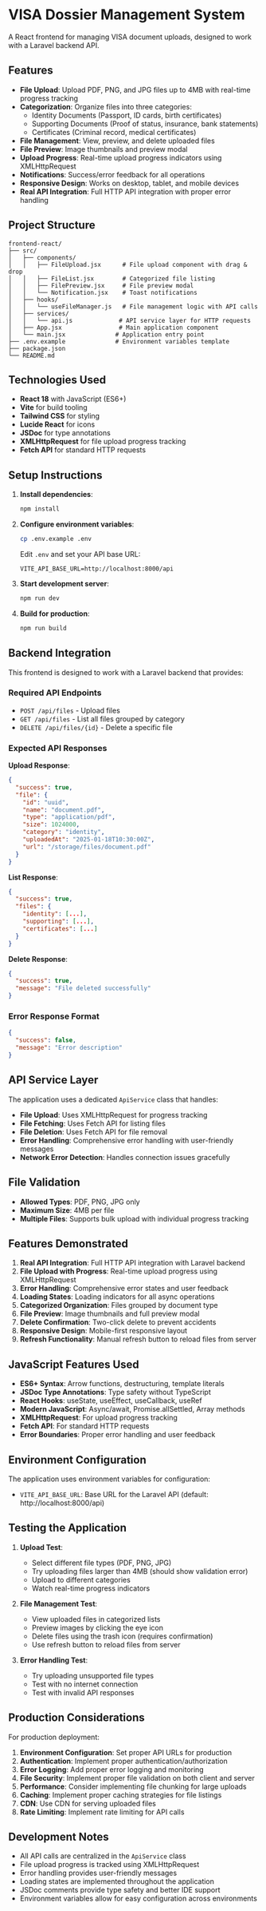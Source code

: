 # VISA Dossier Management System

A React frontend for managing VISA document uploads, designed to work with a Laravel backend API.

## Features

- **File Upload**: Upload PDF, PNG, and JPG files up to 4MB with real-time progress tracking
- **Categorization**: Organize files into three categories:
  - Identity Documents (Passport, ID cards, birth certificates)
  - Supporting Documents (Proof of status, insurance, bank statements)  
  - Certificates (Criminal record, medical certificates)
- **File Management**: View, preview, and delete uploaded files
- **File Preview**: Image thumbnails and preview modal
- **Upload Progress**: Real-time upload progress indicators using XMLHttpRequest
- **Notifications**: Success/error feedback for all operations
- **Responsive Design**: Works on desktop, tablet, and mobile devices
- **Real API Integration**: Full HTTP API integration with proper error handling

## Project Structure

```
frontend-react/
├── src/
│   ├── components/
│   │   ├── FileUpload.jsx      # File upload component with drag & drop
│   │   ├── FileList.jsx        # Categorized file listing
│   │   ├── FilePreview.jsx     # File preview modal
│   │   └── Notification.jsx    # Toast notifications
│   ├── hooks/
│   │   └── useFileManager.js   # File management logic with API calls
│   ├── services/
│   │   └── api.js             # API service layer for HTTP requests
│   ├── App.jsx                # Main application component
│   └── main.jsx              # Application entry point
├── .env.example              # Environment variables template
├── package.json
└── README.md
```

## Technologies Used

- **React 18** with JavaScript (ES6+)
- **Vite** for build tooling
- **Tailwind CSS** for styling
- **Lucide React** for icons
- **JSDoc** for type annotations
- **XMLHttpRequest** for file upload progress tracking
- **Fetch API** for standard HTTP requests

## Setup Instructions

1. **Install dependencies**:
   ```bash
   npm install
   ```

2. **Configure environment variables**:
   ```bash
   cp .env.example .env
   ```
   Edit `.env` and set your API base URL:
   ```
   VITE_API_BASE_URL=http://localhost:8000/api
   ```

3. **Start development server**:
   ```bash
   npm run dev
   ```

4. **Build for production**:
   ```bash
   npm run build
   ```

## Backend Integration

This frontend is designed to work with a Laravel backend that provides:

### Required API Endpoints

- `POST /api/files` - Upload files
- `GET /api/files` - List all files grouped by category
- `DELETE /api/files/{id}` - Delete a specific file

### Expected API Responses

**Upload Response**:
```json
{
  "success": true,
  "file": {
    "id": "uuid",
    "name": "document.pdf",
    "type": "application/pdf",
    "size": 1024000,
    "category": "identity",
    "uploadedAt": "2025-01-18T10:30:00Z",
    "url": "/storage/files/document.pdf"
  }
}
```

**List Response**:
```json
{
  "success": true,
  "files": {
    "identity": [...],
    "supporting": [...],
    "certificates": [...]
  }
}
```

**Delete Response**:
```json
{
  "success": true,
  "message": "File deleted successfully"
}
```

### Error Response Format
```json
{
  "success": false,
  "message": "Error description"
}
```

## API Service Layer

The application uses a dedicated `ApiService` class that handles:

- **File Upload**: Uses XMLHttpRequest for progress tracking
- **File Fetching**: Uses Fetch API for listing files
- **File Deletion**: Uses Fetch API for file removal
- **Error Handling**: Comprehensive error handling with user-friendly messages
- **Network Error Detection**: Handles connection issues gracefully

## File Validation

- **Allowed Types**: PDF, PNG, JPG only
- **Maximum Size**: 4MB per file
- **Multiple Files**: Supports bulk upload with individual progress tracking

## Features Demonstrated

1. **Real API Integration**: Full HTTP API integration with Laravel backend
2. **File Upload with Progress**: Real-time upload progress using XMLHttpRequest
3. **Error Handling**: Comprehensive error states and user feedback
4. **Loading States**: Loading indicators for all async operations
5. **Categorized Organization**: Files grouped by document type
6. **File Preview**: Image thumbnails and full preview modal
7. **Delete Confirmation**: Two-click delete to prevent accidents
8. **Responsive Design**: Mobile-first responsive layout
9. **Refresh Functionality**: Manual refresh button to reload files from server

## JavaScript Features Used

- **ES6+ Syntax**: Arrow functions, destructuring, template literals
- **JSDoc Type Annotations**: Type safety without TypeScript
- **React Hooks**: useState, useEffect, useCallback, useRef
- **Modern JavaScript**: Async/await, Promise.allSettled, Array methods
- **XMLHttpRequest**: For upload progress tracking
- **Fetch API**: For standard HTTP requests
- **Error Boundaries**: Proper error handling and user feedback

## Environment Configuration

The application uses environment variables for configuration:

- `VITE_API_BASE_URL`: Base URL for the Laravel API (default: http://localhost:8000/api)

## Testing the Application

1. **Upload Test**:
   - Select different file types (PDF, PNG, JPG)
   - Try uploading files larger than 4MB (should show validation error)
   - Upload to different categories
   - Watch real-time progress indicators

2. **File Management Test**:
   - View uploaded files in categorized lists
   - Preview images by clicking the eye icon
   - Delete files using the trash icon (requires confirmation)
   - Use refresh button to reload files from server

3. **Error Handling Test**:
   - Try uploading unsupported file types
   - Test with no internet connection
   - Test with invalid API responses

## Production Considerations

For production deployment:

1. **Environment Configuration**: Set proper API URLs for production
2. **Authentication**: Implement proper authentication/authorization
3. **Error Logging**: Add proper error logging and monitoring
4. **File Security**: Implement proper file validation on both client and server
5. **Performance**: Consider implementing file chunking for large uploads
6. **Caching**: Implement proper caching strategies for file listings
7. **CDN**: Use CDN for serving uploaded files
8. **Rate Limiting**: Implement rate limiting for API calls

## Development Notes

- All API calls are centralized in the `ApiService` class
- File upload progress is tracked using XMLHttpRequest
- Error handling provides user-friendly messages
- Loading states are implemented throughout the application
- JSDoc comments provide type safety and better IDE support
- Environment variables allow for easy configuration across environments